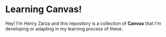 Learning Canvas!
===================


Hey! I'm Henry Zarza and this repository is a collection of **Canvas** that I'm developing or adapting in my learning process of these.